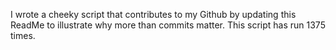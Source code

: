 I wrote a cheeky script that contributes to my Github by updating this ReadMe to illustrate why more than commits matter. This script has run 1375 times.
